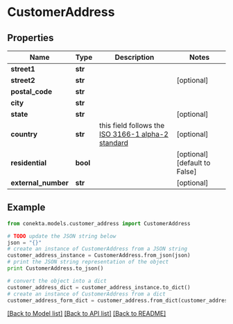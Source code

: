 # CustomerAddress


## Properties
Name | Type | Description | Notes
------------ | ------------- | ------------- | -------------
**street1** | **str** |  | 
**street2** | **str** |  | [optional] 
**postal_code** | **str** |  | 
**city** | **str** |  | 
**state** | **str** |  | [optional] 
**country** | **str** | this field follows the [ISO 3166-1 alpha-2 standard](https://en.wikipedia.org/wiki/ISO_3166-1_alpha-2) | [optional] 
**residential** | **bool** |  | [optional] [default to False]
**external_number** | **str** |  | [optional] 

## Example

```python
from conekta.models.customer_address import CustomerAddress

# TODO update the JSON string below
json = "{}"
# create an instance of CustomerAddress from a JSON string
customer_address_instance = CustomerAddress.from_json(json)
# print the JSON string representation of the object
print CustomerAddress.to_json()

# convert the object into a dict
customer_address_dict = customer_address_instance.to_dict()
# create an instance of CustomerAddress from a dict
customer_address_form_dict = customer_address.from_dict(customer_address_dict)
```
[[Back to Model list]](../README.md#documentation-for-models) [[Back to API list]](../README.md#documentation-for-api-endpoints) [[Back to README]](../README.md)


